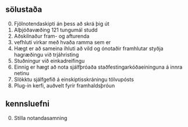 ## sölustaða

0. Fjölnotendaskipti án þess að skrá þig út
1. Alþjóðavæðing 121 tungumál studd
2. Aðskilnaður fram- og afturenda
3. vefhluti virkar með hvaða ramma sem er
4. Hægt er að sameina íhluti að vild og ónotaðir framhlutar styðja hagræðingu við trjáhristing
5. Stuðningur við einkadreifingu
6. Einnig er hægt að nota sjálfþróaða staðfestingarkóðaeininguna á innra netinu
7. Slökktu sjálfgefið á einskiptisskráningu tölvupósts
8. Plug-in kerfi, auðvelt fyrir framhaldsþróun

## kennsluefni

0. Stilla notandasamning